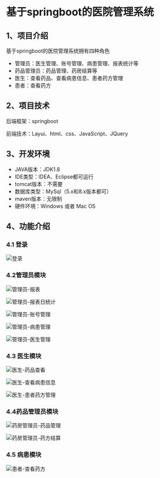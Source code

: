 # 基于springboot的医院管理系统



## 1、项目介绍

基于springboot的医院管理系统拥有四种角色

- 管理员：医生管理、账号管理、病患管理、报表统计等
- 药品管理员：药品管理、药房结算等
- 医生：查看药品、查看病患信息、患者药方管理
- 患者：查看药方


## 2、项目技术

后端框架：springboot

前端技术：Layui、html、css、JavaScript、JQuery

## 3、开发环境

- JAVA版本：JDK1.8
- IDE类型：IDEA、Eclipse都可运行
- tomcat版本：不需要
- 数据库类型：MySql（5.x和8.x版本都可） 
- maven版本：无限制
- 硬件环境：Windows 或者 Mac OS


## 4、功能介绍

### 4.1 登录

![登录](https://project-images-1256969109.cos.ap-chongqing.myqcloud.com/Typora-Images/202208132059460.jpg)

### 4.2管理员模块

![管理员-报表](https://project-images-1256969109.cos.ap-chongqing.myqcloud.com/Typora-Images/202208132100230.jpg)

![管理员-报表日统计](https://project-images-1256969109.cos.ap-chongqing.myqcloud.com/Typora-Images/202208132100272.jpg)

![管理员-账号管理](https://project-images-1256969109.cos.ap-chongqing.myqcloud.com/Typora-Images/202208132100944.jpg)

![管理员-病患管理](https://project-images-1256969109.cos.ap-chongqing.myqcloud.com/Typora-Images/202208132100649.jpg)

![管理员-医生管理](https://project-images-1256969109.cos.ap-chongqing.myqcloud.com/Typora-Images/202208132100964.jpg)

### 4.3 医生模块

![医生-药品查看](https://project-images-1256969109.cos.ap-chongqing.myqcloud.com/Typora-Images/202208132100292.jpg)

![医生-查看病患信息](https://project-images-1256969109.cos.ap-chongqing.myqcloud.com/Typora-Images/202208132100964.jpg)

![医生-患者药方管理](https://project-images-1256969109.cos.ap-chongqing.myqcloud.com/Typora-Images/202208132100681.jpg)

### 4.4药品管理员模块

![药房管理员-药品管理](https://project-images-1256969109.cos.ap-chongqing.myqcloud.com/Typora-Images/202208132100803.jpg)

![药房管理员-药方结算](https://project-images-1256969109.cos.ap-chongqing.myqcloud.com/Typora-Images/202208132100335.jpg)

### 4.5 病患模块

![患者-查看药方](https://project-images-1256969109.cos.ap-chongqing.myqcloud.com/Typora-Images/202208132100162.jpg)



